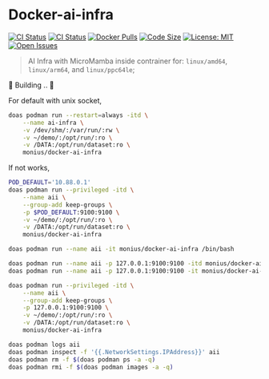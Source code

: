 # Docker-ai-infra

[![CI Status](https://github.com/AUTOM77/Docker-ai-infra/workflows/build/badge.svg)](https://github.com/AUTOM77/Docker-ai-infra/actions?query=workflow:build)
[![CI Status](https://github.com/AUTOM77/Docker-ai-infra/workflows/verify/badge.svg)](https://github.com/AUTOM77/Docker-ai-infra/actions?query=workflow:verify)
[![Docker Pulls](https://flat.badgen.net/docker/pulls/monius/docker-ai-infra)](https://hub.docker.com/r/monius/docker-ai-infra)
[![Code Size](https://img.shields.io/github/languages/code-size/AUTOM77/Docker-ai-infra)](https://github.com/AUTOM77/Docker-ai-infra)
[![License: MIT](https://img.shields.io/badge/License-MIT-blue.svg)](./LICENSE)
[![Open Issues](https://img.shields.io/github/issues/AUTOM77/Docker-ai-infra)](https://github.com/AUTOM77/Docker-ai-infra/issues)

> AI Infra with MicroMamba inside contrainer for: `linux/amd64`, `linux/arm64`, and `linux/ppc64le`;

🚧 Building .. 🚧

For default with unix socket,
```bash
doas podman run --restart=always -itd \
    --name ai-infra \
    -v /dev/shm/:/var/run/:rw \
    -v ~/demo/:/opt/run/:ro \
    -v /DATA:/opt/run/dataset:ro \
    monius/docker-ai-infra
```

If not works,
```bash
POD_DEFAULT='10.88.0.1'
doas podman run --privileged -itd \
    --name aii \
    --group-add keep-groups \
    -p $POD_DEFAULT:9100:9100 \
    -v ~/demo/:/opt/run/:ro \
    -v /DATA:/opt/run/dataset:ro \
    monius/docker-ai-infra
```

```bash
doas podman run --name aii -it monius/docker-ai-infra /bin/bash

doas podman run --name aii -p 127.0.0.1:9100:9100 -itd monius/docker-ai-infra
doas podman run --name aii -p 127.0.0.1:9100:9100 -it monius/docker-ai-infra /bin/bash

doas podman run --privileged -itd \
    --name aii \
    --group-add keep-groups \
    -p 127.0.0.1:9100:9100 \
    -v ~/demo/:/opt/run/:ro \
    -v /DATA:/opt/run/dataset:ro \
    monius/docker-ai-infra

doas podman logs aii
doas podman inspect -f '{{.NetworkSettings.IPAddress}}' aii
doas podman rm -f $(doas podman ps -a -q)
doas podman rmi -f $(doas podman images -a -q)
```